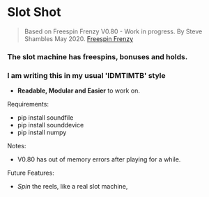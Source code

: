 # Slot Shot

> Based on
> Freespin Frenzy V0.80 - Work in progress.
> By Steve Shambles May 2020.
> [Freespin Frenzy](https://stevepython.wordpress.com/2020/05/17/gui-slots-v0-79-update)


### The slot machine has freespins, bonuses and holds.

### I am writing this in my usual 'IDMTIMTB' style
- **Readable, Modular and Easier** to work on.  
  
  
Requirements:
- pip install soundfile  
- pip install sounddevice  
- pip install numpy  

Notes:
- V0.80 has out of memory errors after playing for a while.

Future Features:
- *Spin* the reels, like a real slot machine,
